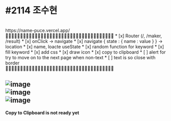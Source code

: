 <h1>#2114 조수현</h1><br>
https://name-puce.vercel.app/  <br>
💜💜💜💜💜💜💜💜💜💜💜💜💜💜💜💜💜💜💜💜💜💜💜💜💜💜💜💜💜💜💜💜💜💜💜💜💜
* [x] Router (/, /maker, /result)
* [x] onClick -> navigate
* [x] navigate { state : { name : value } } -> location
* [x] name, loacte useState
* [x] random function for keyword
* [x] fill keyword 
* [x] add css
* [x] draw icon
* [x] copy to clipboard
* [ ] alert for try to move on to the next page when non-text
* [ ] text is so close with border
<br>
💜💜💜💜💜💜💜💜💜💜💜💜💜💜💜💜💜💜💜💜💜💜💜💜💜💜💜💜💜💜💜💜💜💜💜💜💜
<br>

![image](https://user-images.githubusercontent.com/80656686/175921651-a7c20f74-b02f-4240-933a-440b3e346f0a.png)
<br>
![image](https://user-images.githubusercontent.com/80656686/175921800-92577aa9-31e4-4f17-98a3-22284fb19aa9.png)
<br>
![image](https://user-images.githubusercontent.com/80656686/175921893-aefad446-193d-4729-9f76-6b562698f158.png)
<br>
--------------------------------------------------------------------------------------------------------------
**Copy to Clipboard is not ready yet**
